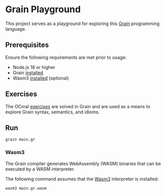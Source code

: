 # Grain Playground

This project serves as a playground for exploring this [Grain](https://grain-lang.org/) programming language.

## Prerequisites

Ensure the following requirements are met prior to usage:

- Node.js 18 or higher
- Grain [installed](https://grain-lang.org/docs/getting_grain)
- Wasm3 [installed](https://github.com/wasm3/wasm3/blob/main/docs/Installation.md) (optional)

## Exercises

The OCmal [exercises](https://ocaml.org/problems) are solved in Grain and are used as a means to explore Grain syntax, semantics, and idioms.

## Run

```
grain main.gr
```

### Wasm3

The Grain compiler generates WebAssembly (WASM) binaries that can be executed by a WASM interpreter.

The following command assumes that the [Wasm3](https://github.com/wasm3/wasm3) interpreter is installed:

```
wasm3 main.gr.wasm
```
